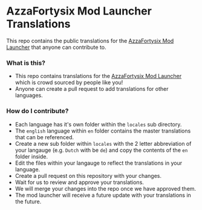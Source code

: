 # AzzaFortysix Mod Launcher Translations
This repo contains the public translations for the [AzzaFortysix Mod Launcher](https://AzzaMods.com/download) that anyone can contribute to.

### What is this?
 - This repo contains translations for the [AzzaFortysix Mod Launcher](https://AzzaMods.com/download) which is crowd sourced by people like you!
 - Anyone can create a pull request to add translations for other languages.

### How do I contribute?
 - Each language has it's own folder within the `locales` sub directory.
 - The `english` language within `en` folder contains the master translations that can be referenced.
 - Create a new sub folder within `locales` with the 2 letter abbreviation of your langauge (e.g. `Dutch` with be `de`) and copy the contents of the `en` folder inside.
 - Edit the files within your langauge to reflect the translations in your language.
 - Create a pull request on this repository with your changes.
 - Wait for us to review and approve your translations.
 - We will merge your changes into the repo once we have approved them.
 - The mod launcher will receive a future update with your translations in the future.
